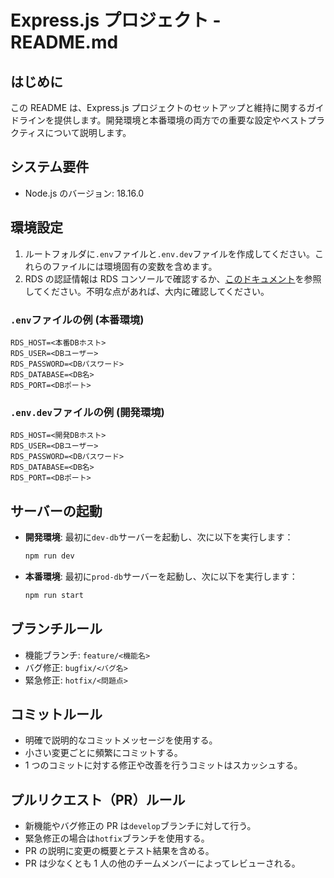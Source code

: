 # Express.js プロジェクト - README.md

## はじめに

この README は、Express.js プロジェクトのセットアップと維持に関するガイドラインを提供します。開発環境と本番環境の両方での重要な設定やベストプラクティスについて説明します。

## システム要件

- Node.js のバージョン: 18.16.0

## 環境設定

1. ルートフォルダに`.env`ファイルと`.env.dev`ファイルを作成してください。これらのファイルには環境固有の変数を含めます。
2. RDS の認証情報は RDS コンソールで確認するか、[このドキュメント](https://www.notion.so/RDS-e556bb56c0194ac1851625fac91be7f0?pvs=4)を参照してください。不明な点があれば、大内に確認してください。

### `.env`ファイルの例 (本番環境)

```dotenv
RDS_HOST=<本番DBホスト>
RDS_USER=<DBユーザー>
RDS_PASSWORD=<DBパスワード>
RDS_DATABASE=<DB名>
RDS_PORT=<DBポート>
```

### `.env.dev`ファイルの例 (開発環境)

```dotenv
RDS_HOST=<開発DBホスト>
RDS_USER=<DBユーザー>
RDS_PASSWORD=<DBパスワード>
RDS_DATABASE=<DB名>
RDS_PORT=<DBポート>
```

## サーバーの起動

- **開発環境**: 最初に`dev-db`サーバーを起動し、次に以下を実行します：
  ```bash
  npm run dev
  ```
- **本番環境**: 最初に`prod-db`サーバーを起動し、次に以下を実行します：
  ```bash
  npm run start
  ```

## ブランチルール

- 機能ブランチ: `feature/<機能名>`
- バグ修正: `bugfix/<バグ名>`
- 緊急修正: `hotfix/<問題点>`

## コミットルール

- 明確で説明的なコミットメッセージを使用する。
- 小さい変更ごとに頻繁にコミットする。
- 1 つのコミットに対する修正や改善を行うコミットはスカッシュする。

## プルリクエスト（PR）ルール

- 新機能やバグ修正の PR は`develop`ブランチに対して行う。
- 緊急修正の場合は`hotfix`ブランチを使用する。
- PR の説明に変更の概要とテスト結果を含める。
- PR は少なくとも 1 人の他のチームメンバーによってレビューされる。
